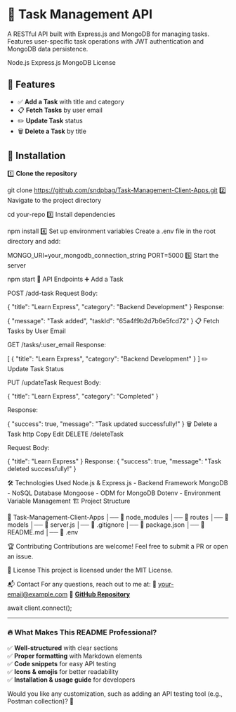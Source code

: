 # 📝 Task Management API

A RESTful API built with Express.js and MongoDB for managing tasks. Features user-specific task operations with JWT authentication and MongoDB data persistence.

Node.js
Express.js
MongoDB
License

## 🚀 Features
- ✅ **Add a Task** with title and category
- 📋 **Fetch Tasks** by user email
- ✏️ **Update Task** status
- 🗑️ **Delete a Task** by title

## 📌 Installation

1️⃣ **Clone the repository**  

git clone https://github.com/sndpbag/Task-Management-Client-Apps.git
2️⃣ Navigate to the project directory


cd your-repo
3️⃣ Install dependencies


npm install
4️⃣ Set up environment variables
Create a .env file in the root directory and add:

MONGO_URI=your_mongodb_connection_string
PORT=5000
5️⃣ Start the server


npm start
📡 API Endpoints
➕ Add a Task
 
POST /add-task
Request Body:


{
  "title": "Learn Express",
  "category": "Backend Development"
}
Response:


{
  "message": "Task added",
  "taskId": "65a4f9b2d7b6e5fcd72"
}
📋 Fetch Tasks by User Email

GET /tasks/:user_email
Response:


[
  {
    "title": "Learn Express",
    "category": "Backend Development"
  }
]
✏️ Update Task Status

PUT /updateTask
Request Body:

{
  "title": "Learn Express",
  "category": "Completed"
}

Response:

{
  "success": true,
  "message": "Task updated successfully!"
}
🗑️ Delete a Task
http
Copy
Edit
DELETE /deleteTask

Request Body:

{
  "title": "Learn Express"
}
Response:
{
  "success": true,
  "message": "Task deleted successfully!"
}


🛠️ Technologies Used
Node.js & Express.js - Backend Framework
MongoDB - NoSQL Database
Mongoose - ODM for MongoDB
Dotenv - Environment Variable Management
🏗️ Project Structure
 
📂 Task-Management-Client-Apps
│── 📁 node_modules
│── 📁 routes
│── 📁 models
│── 📄 server.js
│── 📄 .gitignore
│── 📄 package.json
│── 📄 README.md
│── 📄 .env


🏆 Contributing
Contributions are welcome! Feel free to submit a PR or open an issue.

📜 License
This project is licensed under the MIT License.

📬 Contact
For any questions, reach out to me at:
📧 your-email@example.com
🔗 **[GitHub Repository](https://github.com/sndpbag/Task-Management-Client-Apps.git)**


<!--  for vercel ignoure -->
await client.connect();

 

---

### 🔥 What Makes This README Professional?
✅ **Well-structured** with clear sections  
✅ **Proper formatting** with Markdown elements  
✅ **Code snippets** for easy API testing  
✅ **Icons & emojis** for better readability  
✅ **Installation & usage guide** for developers  

Would you like any customization, such as adding an API testing tool (e.g., Postman collection)? 🚀